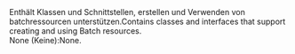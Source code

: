<Namespace Name="Microsoft.Azure.Management.Batch">
  <Docs>
    <summary><span data-ttu-id="b4d4a-101">Enthält Klassen und Schnittstellen, erstellen und Verwenden von batchressourcen unterstützen.</span><span class="sxs-lookup"><span data-stu-id="b4d4a-101">Contains classes and interfaces that support creating and using Batch resources.</span></span></summary> 
    <remarks><span data-ttu-id="b4d4a-102">None (Keine):</span><span class="sxs-lookup"><span data-stu-id="b4d4a-102">None.</span></span></remarks>
  </Docs>
</Namespace>
